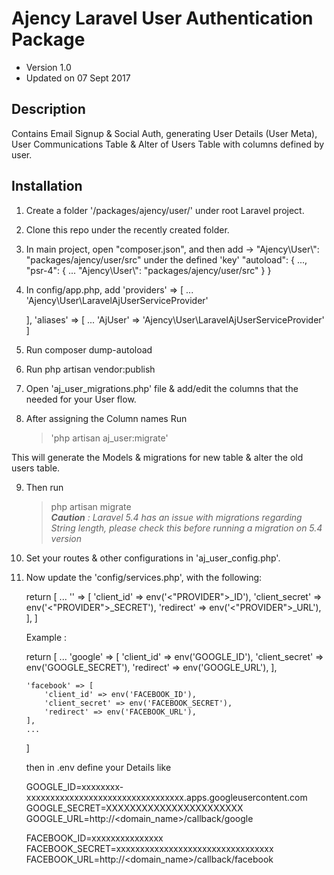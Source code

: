 # Ajency Laravel User Authentication Package

- Version 1.0
- Updated on 07 Sept 2017

## Description
Contains Email Signup &amp; Social Auth, generating User Details (User Meta), User Communications Table &amp; Alter of Users Table with columns defined by user.

## Installation
1. Create a folder '/packages/ajency/user/' under root Laravel project.
2. Clone this repo under the recently created folder.
3. In main project, open "composer.json", and then add -> "Ajency\\User\\": "packages/ajency/user/src" under the defined 'key'
	"autoload": {
		...,
		"psr-4": {
			...
			"Ajency\\User\\": "packages/ajency/user/src"
		}
	}

4. In config/app.php, add
	'providers' => [
		...
		'Ajency\User\LaravelAjUserServiceProvider'

	],
	'aliases' => [
		...
		'AjUser' => 'Ajency\User\LaravelAjUserServiceProvider'
	]

5. Run composer dump-autoload

6. Run php artisan vendor:publish

7. Open 'aj_user_migrations.php' file & add/edit the columns that the needed for your User flow.

8. After assigning the Column names Run <br/>
	> 'php artisan aj_user:migrate'<br/>

This will generate the Models & migrations for new table & alter the old users table.

9. Then run <br/>
	> php artisan migrate<br/>
*<b>Caution</b> : Laravel 5.4 has an issue with migrations regarding String length, please check this before running a migration on 5.4 version*<br/>

10. Set your routes & other configurations in 'aj_user_config.php'.<br/>

11. Now update the 'config/services.php', with the following: <br/>
	
	return [
		...
		'<provider>' => [
	        'client_id' => env('<"PROVIDER">_ID'),
	        'client_secret' => env('<"PROVIDER">_SECRET'),
	        'redirect' => env('<"PROVIDER">_URL'),
	    ],
	]

    Example : 
	
	return [
		...
		'google' => [
	        'client_id' => env('GOOGLE_ID'),
	        'client_secret' => env('GOOGLE_SECRET'),
	        'redirect' => env('GOOGLE_URL'),
	    ],

	    'facebook' => [
	        'client_id' => env('FACEBOOK_ID'),
	        'client_secret' => env('FACEBOOK_SECRET'),
	        'redirect' => env('FACEBOOK_URL'),
	    ],
	    ...
	]

	then in .env define your Details like 

	GOOGLE_ID=xxxxxxxx-xxxxxxxxxxxxxxxxxxxxxxxxxxxxxxxxx.apps.googleusercontent.com
	GOOGLE_SECRET=XXXXXXXXXXXXXXXXXXXXXXX
	GOOGLE_URL=http://<domain_name>/callback/google

	FACEBOOK_ID=xxxxxxxxxxxxxxx
	FACEBOOK_SECRET=xxxxxxxxxxxxxxxxxxxxxxxxxxxxxxxxx
	FACEBOOK_URL=http://<domain_name>/callback/facebook